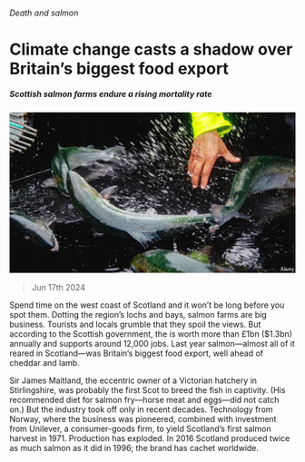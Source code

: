 ###### Death and salmon

# Climate change casts a shadow over Britain’s biggest food export 

##### Scottish salmon farms endure a rising mortality rate 

![image](images/20240622_BRP002.jpg) 

> Jun 17th 2024 

Spend time on the west coast of Scotland and it won’t be long before you spot them. Dotting the region’s lochs and bays, salmon farms are big business. Tourists and locals grumble that they spoil the views. But according to the Scottish government, the  is worth more than £1bn ($1.3bn) annually and supports around 12,000 jobs. Last year salmon—almost all of it reared in Scotland—was Britain’s biggest food export, well ahead of cheddar and lamb. 

Sir James Maitland, the eccentric owner of a Victorian hatchery in Stirlingshire, was probably the first Scot to breed the fish in captivity. (His recommended diet for salmon fry—horse meat and eggs—did not catch on.) But the industry took off only in recent decades. Technology from Norway, where the business was pioneered, combined with investment from Unilever, a consumer-goods firm, to yield Scotland’s first salmon harvest in 1971. Production has exploded. In 2016 Scotland produced twice as much salmon as it did in 1996; the brand has cachet worldwide.

